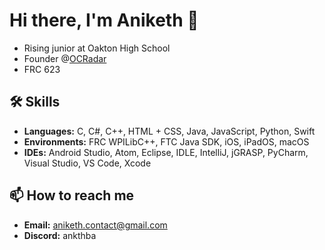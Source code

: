 # Hi there, I'm Aniketh 👋
- Rising junior at Oakton High School
- Founder @[OCRadar](https://github.com/Oral-Cancer-Radar)
- FRC 623

## 🛠 Skills
- **Languages:** C, C#, C++, HTML + CSS, Java, JavaScript, Python, Swift
- **Environments:** FRC WPILibC++, FTC Java SDK, iOS, iPadOS, macOS
- **IDEs:** Android Studio, Atom, Eclipse, IDLE, IntelliJ, jGRASP, PyCharm, Visual Studio, VS Code, Xcode

## 📫 How to reach me
- **Email:** [aniketh.contact@gmail.com](mailto:aniketh.contact@gmail.com)
- **Discord:** ankthba
